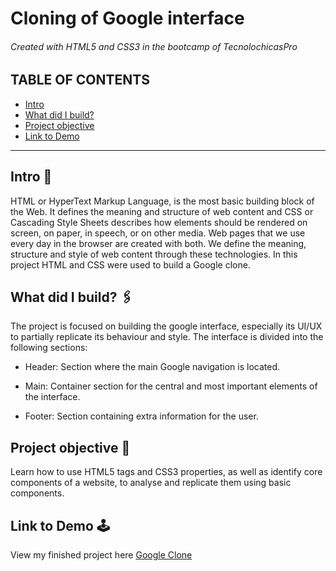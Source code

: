 # Cloning of Google interface
###### Created with HTML5 and CSS3 in the bootcamp of TecnolochicasPro

## TABLE OF CONTENTS
* [Intro](#intro-)
* [What did I build?](#what-did-i-build-)
* [Project objective](#project-objective-)
* [Link to Demo](#link-to-demo-)

***

## Intro 📖
HTML or HyperText Markup Language, is the most basic building block of the Web. It defines the meaning and structure of web content and CSS or Cascading Style Sheets describes how elements should be rendered on screen, on paper, in speech, or on other media. Web pages that we use every day in the browser are created with both. We define the meaning, structure and style of web content through these technologies.
In this project HTML and CSS were used to build a Google clone.

## What did I build? 🖇
The project is focused on building the google interface, especially its UI/UX to partially replicate its behaviour and style. The interface is divided into the following sections:

* Header: Section where the main Google navigation is located.

* Main: Container section for the central and most important elements of the interface.

* Footer: Section containing extra information for the user.

## Project objective 🎯
Learn how to use HTML5 tags and CSS3 properties, as well as identify core components of a website, to analyse and replicate them using basic components.

## Link to Demo 🕹
View my finished project here [Google Clone]()

